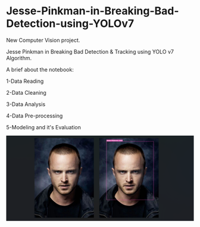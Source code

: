 # Jesse-Pinkman-in-Breaking-Bad-Detection-using-YOLOv7

New Computer Vision project.

Jesse Pinkman in Breaking Bad Detection & Tracking using YOLO v7 Algorithm.

A brief about the notebook:

1-Data Reading

2-Data Cleaning

3-Data Analysis

4-Data Pre-processing

5-Modeling and it's Evaluation

![](Detection/Screenshot%20(441).png)
